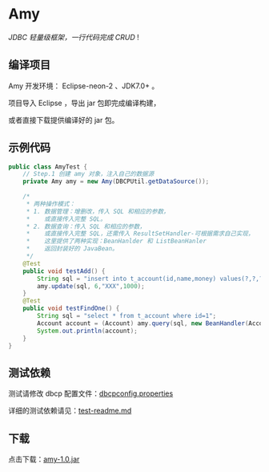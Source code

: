 # Amy
*JDBC 轻量级框架，一行代码完成 CRUD* !



## 编译项目

Amy 开发环境： Eclipse-neon-2 、JDK7.0+ 。

 项目导入 Eclipse ，导出 jar 包即完成编译构建，

或者直接下载提供编译好的 jar 包。



## 示例代码

``` java
public class AmyTest {
  	// Step.1 创建 amy 对象，注入自己的数据源
	private Amy amy = new Amy(DBCPUtil.getDataSource());
	
  	/*
	 * 两种操作模式：
	 * 1. 数据管理：增删改，传入 SQL 和相应的参数，
	 *    或直接传入完整 SQL。
	 * 2. 数据查询：传入 SQL 和相应的参数，
	 *    或直接传入完整 SQL，还需传入 ResultSetHandler-可根据需求自己实现，
	 *    这里提供了两种实现：BeanHanlder 和 ListBeanHanler
	 *    返回封装好的 JavaBean。
	 */
	@Test
	public void testAdd() {
		String sql = "insert into t_account(id,name,money) values(?,?,?)";
		amy.update(sql, 6,"XXX",1000);
	}
	@Test
	public void testFindOne() {
		String sql = "select * from t_account where id=1";
		Account account = (Account) amy.query(sql, new BeanHandler(Account.class));
		System.out.println(account);
	}
}
```



## 测试依赖

测试请修改 dbcp 配置文件：[dbcpconfig.properties](https://github.com/alonezero/amy/src/dbcpconfig.properties)

详细的测试依赖请见：[test-readme.md](https://github.com/alonezero/amy/lib/README.md)



## 下载

点击下载：[amy-1.0.jar](https://github.com/alonezero/amy/resource/amy-1.0.jar)
